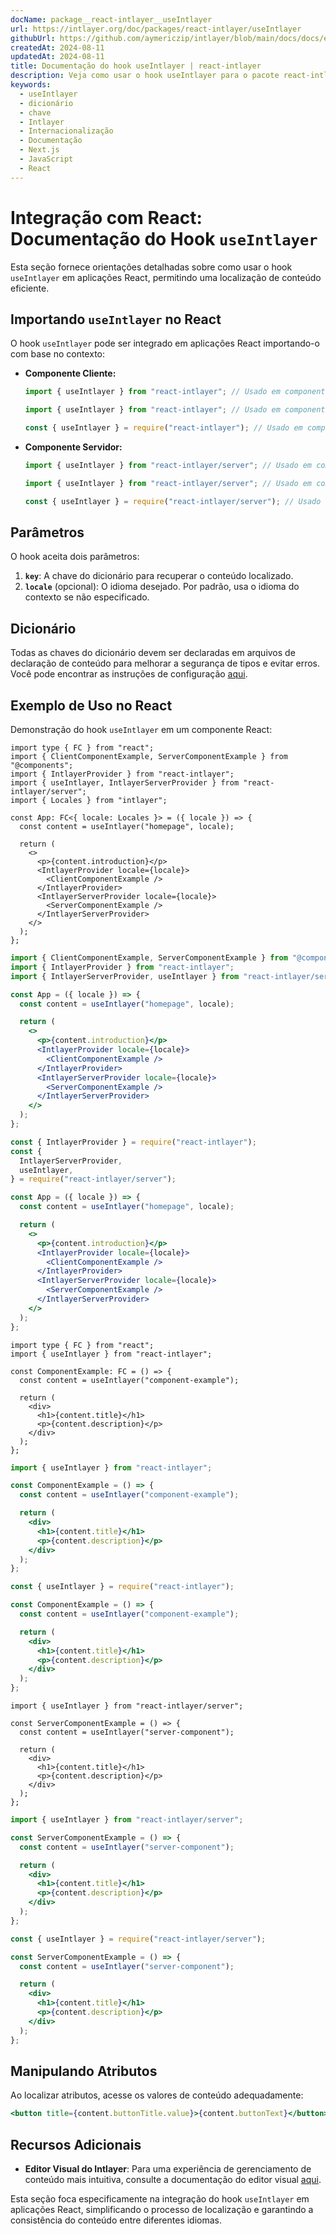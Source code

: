 ```yaml
---
docName: package__react-intlayer__useIntlayer
url: https://intlayer.org/doc/packages/react-intlayer/useIntlayer
githubUrl: https://github.com/aymericzip/intlayer/blob/main/docs/docs/en/packages/react-intlayer/useIntlayer.md
createdAt: 2024-08-11
updatedAt: 2024-08-11
title: Documentação do hook useIntlayer | react-intlayer
description: Veja como usar o hook useIntlayer para o pacote react-intlayer
keywords:
  - useIntlayer
  - dicionário
  - chave
  - Intlayer
  - Internacionalização
  - Documentação
  - Next.js
  - JavaScript
  - React
---
```


# Integração com React: Documentação do Hook `useIntlayer`

Esta seção fornece orientações detalhadas sobre como usar o hook `useIntlayer` em aplicações React, permitindo uma localização de conteúdo eficiente.

## Importando `useIntlayer` no React

O hook `useIntlayer` pode ser integrado em aplicações React importando-o com base no contexto:

- **Componente Cliente:**

  ```typescript codeFormat="typescript"
  import { useIntlayer } from "react-intlayer"; // Usado em componentes React no lado do cliente
  ```

  ```javascript codeFormat="esm"
  import { useIntlayer } from "react-intlayer"; // Usado em componentes React no lado do cliente
  ```

  ```javascript codeFormat="commonjs"
  const { useIntlayer } = require("react-intlayer"); // Usado em componentes React no lado do cliente
  ```

- **Componente Servidor:**

  ```typescript codeFormat="commonjs"
  import { useIntlayer } from "react-intlayer/server"; // Usado em componentes React no lado do servidor
  ```

  ```javascript codeFormat="esm"
  import { useIntlayer } from "react-intlayer/server"; // Usado em componentes React no lado do servidor
  ```

  ```javascript codeFormat="commonjs"
  const { useIntlayer } = require("react-intlayer/server"); // Usado em componentes React no lado do servidor
  ```

## Parâmetros

O hook aceita dois parâmetros:

1. **`key`**: A chave do dicionário para recuperar o conteúdo localizado.
2. **`locale`** (opcional): O idioma desejado. Por padrão, usa o idioma do contexto se não especificado.

## Dicionário

Todas as chaves do dicionário devem ser declaradas em arquivos de declaração de conteúdo para melhorar a segurança de tipos e evitar erros. Você pode encontrar as instruções de configuração [aqui](https://github.com/aymericzip/intlayer/blob/main/docs/docs/pt/dictionary/get_started.md).

## Exemplo de Uso no React

Demonstração do hook `useIntlayer` em um componente React:

```tsx fileName="src/app.tsx" codeFormat="typescript"
import type { FC } from "react";
import { ClientComponentExample, ServerComponentExample } from "@components";
import { IntlayerProvider } from "react-intlayer";
import { useIntlayer, IntlayerServerProvider } from "react-intlayer/server";
import { Locales } from "intlayer";

const App: FC<{ locale: Locales }> = ({ locale }) => {
  const content = useIntlayer("homepage", locale);

  return (
    <>
      <p>{content.introduction}</p>
      <IntlayerProvider locale={locale}>
        <ClientComponentExample />
      </IntlayerProvider>
      <IntlayerServerProvider locale={locale}>
        <ServerComponentExample />
      </IntlayerServerProvider>
    </>
  );
};
```

```jsx fileName="src/app.mjx" codeFormat="esm"
import { ClientComponentExample, ServerComponentExample } from "@components";
import { IntlayerProvider } from "react-intlayer";
import { IntlayerServerProvider, useIntlayer } from "react-intlayer/server";

const App = ({ locale }) => {
  const content = useIntlayer("homepage", locale);

  return (
    <>
      <p>{content.introduction}</p>
      <IntlayerProvider locale={locale}>
        <ClientComponentExample />
      </IntlayerProvider>
      <IntlayerServerProvider locale={locale}>
        <ServerComponentExample />
      </IntlayerServerProvider>
    </>
  );
};
```

```jsx fileName="src/app.csx" codeFormat="commonjs"
const { IntlayerProvider } = require("react-intlayer");
const {
  IntlayerServerProvider,
  useIntlayer,
} = require("react-intlayer/server");

const App = ({ locale }) => {
  const content = useIntlayer("homepage", locale);

  return (
    <>
      <p>{content.introduction}</p>
      <IntlayerProvider locale={locale}>
        <ClientComponentExample />
      </IntlayerProvider>
      <IntlayerServerProvider locale={locale}>
        <ServerComponentExample />
      </IntlayerServerProvider>
    </>
  );
};
```

```tsx fileName="src/components/ComponentExample.tsx" codeFormat="typescript"
import type { FC } from "react";
import { useIntlayer } from "react-intlayer";

const ComponentExample: FC = () => {
  const content = useIntlayer("component-example");

  return (
    <div>
      <h1>{content.title}</h1>
      <p>{content.description}</p>
    </div>
  );
};
```

```jsx fileName="src/components/ComponentExample.mjx" codeFormat="esm"
import { useIntlayer } from "react-intlayer";

const ComponentExample = () => {
  const content = useIntlayer("component-example");

  return (
    <div>
      <h1>{content.title}</h1>
      <p>{content.description}</p>
    </div>
  );
};
```

```jsx fileName="src/components/ComponentExample.csx" codeFormat="commonjs"
const { useIntlayer } = require("react-intlayer");

const ComponentExample = () => {
  const content = useIntlayer("component-example");

  return (
    <div>
      <h1>{content.title}</h1>
      <p>{content.description}</p>
    </div>
  );
};
```

```tsx fileName="src/components/ServerComponentExample.tsx" codeFormat="typescript"
import { useIntlayer } from "react-intlayer/server";

const ServerComponentExample = () => {
  const content = useIntlayer("server-component");

  return (
    <div>
      <h1>{content.title}</h1>
      <p>{content.description}</p>
    </div>
  );
};
```

```jsx fileName="src/components/ServerComponentExample.mjx" codeFormat="esm"
import { useIntlayer } from "react-intlayer/server";

const ServerComponentExample = () => {
  const content = useIntlayer("server-component");

  return (
    <div>
      <h1>{content.title}</h1>
      <p>{content.description}</p>
    </div>
  );
};
```

```jsx fileName="src/components/ServerComponentExample.csx" codeFormat="commonjs"
const { useIntlayer } = require("react-intlayer/server");

const ServerComponentExample = () => {
  const content = useIntlayer("server-component");

  return (
    <div>
      <h1>{content.title}</h1>
      <p>{content.description}</p>
    </div>
  );
};
```

## Manipulando Atributos

Ao localizar atributos, acesse os valores de conteúdo adequadamente:

```jsx
<button title={content.buttonTitle.value}>{content.buttonText}</button>
```

## Recursos Adicionais

- **Editor Visual do Intlayer**: Para uma experiência de gerenciamento de conteúdo mais intuitiva, consulte a documentação do editor visual [aqui](https://github.com/aymericzip/intlayer/blob/main/docs/docs/pt/intlayer_visual_editor.md).

Esta seção foca especificamente na integração do hook `useIntlayer` em aplicações React, simplificando o processo de localização e garantindo a consistência do conteúdo entre diferentes idiomas.
